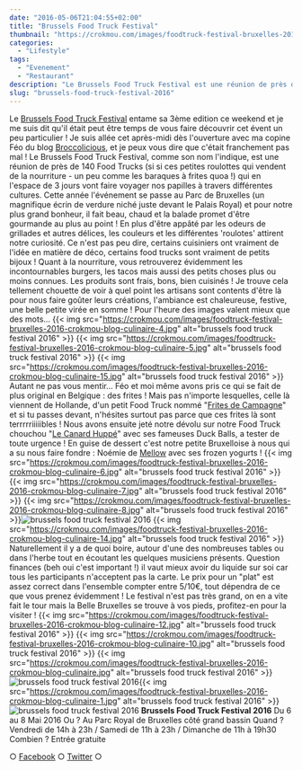 ```yaml
---
date: "2016-05-06T21:04:55+02:00"
title: "Brussels Food Truck Festival"
thumbnail: "https://crokmou.com/images/foodtruck-festival-bruxelles-2016-crokmou-blog-culinaire-11.jpg"
categories:
  - "Lifestyle"
tags:
  - "Evenement"
  - "Restaurant"
description: "Le Brussels Food Truck Festival est une réunion de près de 140 Food Trucks qui en l'espace de 3 jours vont faire voyager nos papilles..."
slug: "brussels-food-truck-festival-2016"
---
```


Le [Brussels Food Truck Festival](http://www.belgianfoodtruckfestival.be) entame sa 3ème edition ce weekend et je me suis dit qu'il était peut être temps de vous faire découvrir cet évent un peu particulier ! Je suis allée cet après-midi dès l'ouverture avec ma copine Féo du blog [Broccolicious](https://broccolicious.wordpress.com/), et je peux vous dire que c'était franchement pas mal ! Le Brussels Food Truck Festival, comme son nom l'indique, est une réunion de près de 140 Food Trucks (si si ces petites roulottes qui vendent de la nourriture - un peu comme les baraques à frites quoa !) qui en l'espace de 3 jours vont faire voyager nos papilles à travers différentes cultures. Cette année l'événement se passe au Parc de Bruxelles (un magnifique écrin de verdure niché juste devant le Palais Royal) et pour notre plus grand bonheur, il fait beau, chaud et la balade promet d'être gourmande au plus au point ! En plus d'être appâté par les odeurs de grillades et autres délices, les couleurs et les différentes 'roulotes' attirent notre curiosité. Ce n'est pas peu dire, certains cuisiniers ont vraiment de l'idée en matière de déco, certains food trucks sont vraiment de petits bijoux ! Quant à la nourriture, vous retrouverez évidemment les incontournables burgers, les tacos mais aussi des petits choses plus ou moins connues. Les produits sont frais, bons, bien cuisinés ! Je trouve cela tellement chouette de voir à quel point les artisans sont contents d'être là pour nous faire goûter leurs créations, l'ambiance est chaleureuse, festive, une belle petite virée en somme ! Pour l'heure des images valent mieux que des mots... {{< img src="https://crokmou.com/images/foodtruck-festival-bruxelles-2016-crokmou-blog-culinaire-4.jpg" alt="brussels food truck festival 2016" >}} {{< img src="https://crokmou.com/images/foodtruck-festival-bruxelles-2016-crokmou-blog-culinaire-5.jpg" alt="brussels food truck festival 2016" >}} {{< img src="https://crokmou.com/images/foodtruck-festival-bruxelles-2016-crokmou-blog-culinaire-15.jpg" alt="brussels food truck festival 2016" >}} Autant ne pas vous mentir... Féo et moi même avons pris ce qui se fait de plus original en Belgique : des frites ! Mais pas n'importe lesquelles, celle là viennent de Hollande, d'un petit Food Truck nommé "[Frites de Campagne](http://www.fritesdecampagne.nl)" et si tu passes devant, n'hésites surtout pas parce que ces frites là sont terrrrriiiiibles ! Nous avons ensuite jeté notre dévolu sur notre Food Truck chouchou "[Le Canard Huppé](http://www.lecanardhuppe.com/)" avec ses fameuses Duck Balls, a tester de toute urgence ! En guise de dessert c'est notre petite Bruxelloise à nous qui a su nous faire fondre : Noémie de [Mellow](http://www.welovemellow.com/) avec ses frozen yogurts ! {{< img src="https://crokmou.com/images/foodtruck-festival-bruxelles-2016-crokmou-blog-culinaire-6.jpg" alt="brussels food truck festival 2016" >}} {{< img src="https://crokmou.com/images/foodtruck-festival-bruxelles-2016-crokmou-blog-culinaire-7.jpg" alt="brussels food truck festival 2016" >}} {{< img src="https://crokmou.com/images/foodtruck-festival-bruxelles-2016-crokmou-blog-culinaire-8.jpg" alt="brussels food truck festival 2016" >}}![brussels food truck festival 2016](https://crokmou.com/images/foodtruck-festival-bruxelles-2016-crokmou-blog-culinaire-3.jpg) {{< img src="https://crokmou.com/images/foodtruck-festival-bruxelles-2016-crokmou-blog-culinaire-14.jpg" alt="brussels food truck festival 2016" >}} Naturellement il y a de quoi boire, autour d'une des nombreuses tables ou dans l'herbe tout en écoutant les quelques musiciens présents. Question finances (beh oui c'est important !) il vaut mieux avoir du liquide sur soi car tous les participants n'acceptent pas la carte. Le prix pour un "plat" est assez correct dans l'ensemble compter entre 5/10€, tout dépendra de ce que vous prenez évidemment ! Le festival n'est pas très grand, on en a vite fait le tour mais la Belle Bruxelles se trouve à vos pieds, profitez-en pour la visiter ! {{< img src="https://crokmou.com/images/foodtruck-festival-bruxelles-2016-crokmou-blog-culinaire-12.jpg" alt="brussels food truck festival 2016" >}} {{< img src="https://crokmou.com/images/foodtruck-festival-bruxelles-2016-crokmou-blog-culinaire-10.jpg" alt="brussels food truck festival 2016" >}} {{< img src="https://crokmou.com/images/foodtruck-festival-bruxelles-2016-crokmou-blog-culinaire.jpg" alt="brussels food truck festival 2016" >}}![brussels food truck festival 2016](https://crokmou.com/images/foodtruck-festival-bruxelles-2016-crokmou-blog-culinaire-9.jpg){{< img src="https://crokmou.com/images/foodtruck-festival-bruxelles-2016-crokmou-blog-culinaire-1.jpg" alt="brussels food truck festival 2016" >}}![brussels food truck festival 2016](https://crokmou.com/images/foodtruck-festival-bruxelles-2016-crokmou-blog-culinaire-13.jpg) **Brussels Food Truck Festival 2016** Du 6 au 8 Mai 2016 Ou ? Au Parc Royal de Bruxelles côté grand bassin Quand ? Vendredi de 14h à 23h / Samedi de 11h à 23h / Dimanche de 11h à 19h30 Combien ? Entrée gratuite

○ [Facebook](https://www.facebook.com/crokmou.blog) ○ [Twitter](https://twitter.com/Crokmou) ○